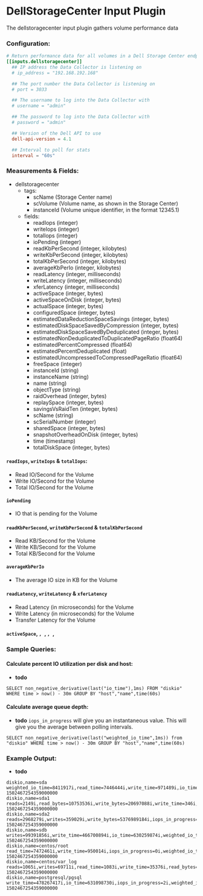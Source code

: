 # DellStorageCenter Input Plugin

The dellstoragecenter input plugin gathers volume performance data

### Configuration:

```toml
# Return performance data for all volumes in a Dell Storage Center endpoint.
[[inputs.dellstoragecenter]]
  ## IP address the Data Collector is listening on
  # ip_address = "192.168.192.168"

  ## The port number the Data Collector is listening on
  # port = 3033

  ## The username to log into the Data Collector with
  # username = "admin"

  ## The password to log into the Data Collector with
  # password = "admin"

  ## Version of the Dell API to use
  dell-api-version = 4.1

  ## Interval to poll for stats
  interval = "60s"
```

### Measurements & Fields:

- dellstoragecenter
  - tags:
    - scName (Storage Center name)
    - scVolume (Volume name, as shown in the Storage Center)
    - instanceId (Volume unique identifier, in the format 12345.1)
  - fields:
    - readIops (integer)
    - writeIops (integer)
    - totalIops (integer)
    - ioPending (integer)
    - readKbPerSecond (integer, kilobytes)
    - writeKbPerSecond (integer, kilobytes)
    - totalKbPerSecond (integer, kilobytes)
    - averageKbPerIo (integer, kilobytes)
    - readLatency (integer, milliseconds)
    - writeLatency (integer, milliseconds)
    - xferLatency (integer, milliseconds)
    - activeSpace (integer, bytes)
    - activeSpaceOnDisk (integer, bytes)
    - actualSpace (integer, bytes)
    - configuredSpace (integer, bytes)
    - estimatedDataReductionSpaceSavings (integer, bytes)
    - estimatedDiskSpaceSavedByCompression (integer, bytes)
    - estimatedDiskSpaceSavedByDeduplicated (integer, bytes)
    - estimatedNonDeduplicatedToDuplicatedPageRatio (float64)
    - estimatedPercentCompressed (float64)
    - estimatedPercentDeduplicated (float)
    - estimatedUncompressedToCompressedPageRatio (float64)
    - freeSpace (integer)
    - instanceId (string)
    - instanceName (string)
    - name (string)
    - objectType (string)
    - raidOverhead (integer, bytes)
    - replaySpace (integer, bytes)
    - savingsVsRaidTen (integer, bytes)
    - scName (string)
    - scSerialNumber (integer)
    - sharedSpace (integer, bytes)
    - snapshotOverheadOnDisk (integer, bytes)
    - time (timestamp)
    - totalDiskSpace (integer, bytes)

#### `readIops`, `writeIops` & `totalIops`:

* Read IO/Second for the Volume
* Write IO/Second for the Volume
* Total IO/Second for the Volume	

#### `ioPending`

* IO that is pending for the Volume

#### `readKbPerSecond`, `writeKbPerSecond` & `totalKbPerSecond`

* Read KB/Second for the Volume	
* Write KB/Second for the Volume	
* Total KB/Second for the Volume	

#### `averageKbPerIo`

* The average IO size in KB for the Volume

#### `readLatency`, `writeLatency` & `xferLatency`

* Read Latency (in microseconds) for the Volume
* Write Latency (in microseconds) for the Volume
* Transfer Latency for the Volume

#### `activeSpace`, ``, ``, ``, ``,  




### Sample Queries:
#### Calculate percent IO utilization per disk and host:
* **todo**
```
SELECT non_negative_derivative(last("io_time"),1ms) FROM "diskio" WHERE time > now() - 30m GROUP BY "host","name",time(60s)
```

#### Calculate average queue depth:
* **todo**
`iops_in_progress` will give you an instantaneous value. This will give you the average between polling intervals.
```
SELECT non_negative_derivative(last("weighted_io_time",1ms)) from "diskio" WHERE time > now() - 30m GROUP BY "host","name",time(60s)
```

### Example Output:

* **todo**
```
diskio,name=sda weighted_io_time=8411917i,read_time=7446444i,write_time=971489i,io_time=866197i,write_bytes=5397686272i,iops_in_progress=0i,reads=2970519i,writes=361139i,read_bytes=119528903168i 1502467254359000000
diskio,name=sda1 reads=2149i,read_bytes=10753536i,write_bytes=20697088i,write_time=346i,weighted_io_time=505i,writes=2110i,read_time=161i,io_time=208i,iops_in_progress=0i 1502467254359000000
diskio,name=sda2 reads=2968279i,writes=359029i,write_bytes=5376989184i,iops_in_progress=0i,weighted_io_time=8411250i,read_bytes=119517334528i,read_time=7446249i,write_time=971143i,io_time=866010i 1502467254359000000
diskio,name=sdb writes=99391856i,write_time=466700894i,io_time=630259874i,weighted_io_time=4245949844i,reads=2750773828i,read_bytes=80667939499008i,write_bytes=6329347096576i,read_time=3783042534i,iops_in_progress=2i 1502467254359000000
diskio,name=centos/root read_time=7472461i,write_time=950014i,iops_in_progress=0i,weighted_io_time=8424447i,writes=298543i,read_bytes=119510105088i,io_time=837421i,reads=2971769i,write_bytes=5192795648i 1502467254359000000
diskio,name=centos/var_log reads=1065i,writes=69711i,read_time=1083i,write_time=35376i,read_bytes=6828032i,write_bytes=184193536i,io_time=29699i,iops_in_progress=0i,weighted_io_time=36460i 1502467254359000000
diskio,name=postgresql/pgsql write_time=478267417i,io_time=631098730i,iops_in_progress=2i,weighted_io_time=4263637564i,reads=2750777151i,writes=110044361i,read_bytes=80667939288064i,write_bytes=6329347096576i,read_time=3784499336i 1502467254359000000
```
